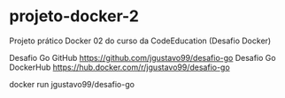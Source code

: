 # projeto-docker-2
Projeto prático Docker 02 do curso da CodeEducation (Desafio Docker)

Desafio Go GitHub https://github.com/jgustavo99/desafio-go
Desafio Go DockerHub https://hub.docker.com/r/jgustavo99/desafio-go

docker run jgustavo99/desafio-go
